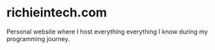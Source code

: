 # richieintech.com

Personal website where I host everything everything I know during my programming journey.